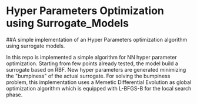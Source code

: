 # Hyper Parameters Optimization using Surrogate_Models
##A simple implementation of an Hyper Parameters optimization algorithm using surrogate models.


In this repo is implemented a simple algorithm for NN hyper parameter optimization.
Starting from few points already tested, the model build a surrogate based on RBF.
New hyper parameters are generated minimizing the "bumpiness" of the actual surrogate.
For solving the bumpiness problem, this implementation uses a Memetic Differential Evolution as global optimization algorithm which is equipped with L-BFGS-B for the local search phase.
